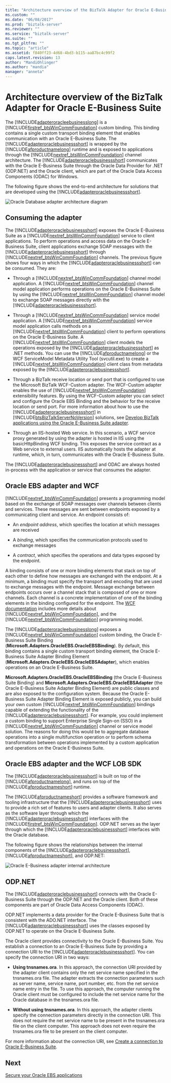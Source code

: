 ```yaml
---
title: "Architecture overview of the BizTalk Adapter for Oracle E-Business Suite | Microsoft Docs"
ms.custom: ""
ms.date: "06/08/2017"
ms.prod: "biztalk-server"
ms.reviewer: ""
ms.service: "biztalk-server"
ms.suite: ""
ms.tgt_pltfrm: ""
ms.topic: "article"
ms.assetid: f840ff23-4d68-4bd3-b115-aa87bc4c99f2
caps.latest.revision: 13
author: "MandiOhlinger"
ms.author: "mandia"
manager: "anneta"
---
```

# Architecture overview of the BizTalk Adapter for Oracle E-Business Suite
The [!INCLUDE[adapteroracleebusinesslong](../../includes/adapteroracleebusinesslong-md.md)] is a [!INCLUDE[firstref_btsWinCommFoundation](../../includes/firstref-btswincommfoundation-md.md)] custom binding. This binding contains a single custom transport binding element that enables communication with an Oracle E-Business Suite. The [!INCLUDE[adapteroraclebusinessshort](../../includes/adapteroraclebusinessshort-md.md)] is wrapped by the [!INCLUDE[afproductnamelong](../../includes/afproductnamelong-md.md)] runtime and is exposed to applications through the [!INCLUDE[nextref_btsWinCommFoundation](../../includes/nextref-btswincommfoundation-md.md)] channel architecture. The [!INCLUDE[adapteroraclebusinessshort](../../includes/adapteroraclebusinessshort-md.md)] communicates with the Oracle E-Business Suite through the Oracle Data Provider for .NET (ODP.NET) and the Oracle client, which are part of the Oracle Data Access Components (ODAC) for Windows.  
  
 The following figure shows the end-to-end architecture for solutions that are developed using the [!INCLUDE[adapteroraclebusinessshort](../../includes/adapteroraclebusinessshort-md.md)].  
  
 ![Oracle Database adapter architecture diagram](../../adapters-and-accelerators/adapter-oracle-ebs/media/967bc4a5-852b-479e-8ef0-941773f5991f.gif "967bc4a5-852b-479e-8ef0-941773f5991f")  
  
## Consuming the adapter  
 The [!INCLUDE[adapteroraclebusinessshort](../../includes/adapteroraclebusinessshort-md.md)] exposes the Oracle E-Business Suite as a [!INCLUDE[nextref_btsWinCommFoundation](../../includes/nextref-btswincommfoundation-md.md)] service to client applications. To perform operations and access data on the Oracle E-Business Suite, client applications exchange SOAP messages with the [!INCLUDE[adapteroraclebusinessshort](../../includes/adapteroraclebusinessshort-md.md)] through [!INCLUDE[nextref_btsWinCommFoundation](../../includes/nextref-btswincommfoundation-md.md)] channels. The previous figure shows four ways in which the [!INCLUDE[adapteroraclebusinessshort](../../includes/adapteroraclebusinessshort-md.md)] can be consumed. They are:   
  
-   Through a [!INCLUDE[nextref_btsWinCommFoundation](../../includes/nextref-btswincommfoundation-md.md)] channel model application. A [!INCLUDE[nextref_btsWinCommFoundation](../../includes/nextref-btswincommfoundation-md.md)] channel model application performs operations on the Oracle E-Business Suite by using the [!INCLUDE[nextref_btsWinCommFoundation](../../includes/nextref-btswincommfoundation-md.md)] channel model to exchange SOAP messages directly with the [!INCLUDE[adapteroraclebusinessshort](../../includes/adapteroraclebusinessshort-md.md)].  
  
-   Through a [!INCLUDE[nextref_btsWinCommFoundation](../../includes/nextref-btswincommfoundation-md.md)] service model application. A [!INCLUDE[nextref_btsWinCommFoundation](../../includes/nextref-btswincommfoundation-md.md)] service model application calls methods on a [!INCLUDE[nextref_btsWinCommFoundation](../../includes/nextref-btswincommfoundation-md.md)] client to perform operations on the Oracle E-Business Suite. A [!INCLUDE[nextref_btsWinCommFoundation](../../includes/nextref-btswincommfoundation-md.md)] client models the operations exposed by the [!INCLUDE[adapteroraclebusinessshort](../../includes/adapteroraclebusinessshort-md.md)] as .NET methods. You can use the [!INCLUDE[afproductnamelong](../../includes/afproductnamelong-md.md)] or the WCF ServiceModel Metadata Utility Tool (svcutil.exe) to create a [!INCLUDE[nextref_btsWinCommFoundation](../../includes/nextref-btswincommfoundation-md.md)] client class from metadata exposed by the [!INCLUDE[adapteroraclebusinessshort](../../includes/adapteroraclebusinessshort-md.md)].  
  
-   Through a BizTalk receive location or send port that is configured to use the Microsoft BizTalk WCF-Custom adapter. The WCF-Custom adapter enables the use of [!INCLUDE[nextref_btsWinCommFoundation](../../includes/nextref-btswincommfoundation-md.md)] extensibility features. By using the WCF-Custom adapter you can select and configure the Oracle EBS Binding and the behavior for the receive location or send port. For more information about how to use the [!INCLUDE[adapteroraclebusinessshort](../../includes/adapteroraclebusinessshort-md.md)] in [!INCLUDE[btsBizTalkServerNoVersion](../../includes/btsbiztalkservernoversion-md.md)] solutions, see [Develop BizTalk applications using the Oracle E-Business Suite adapter](../../adapters-and-accelerators/adapter-oracle-ebs/develop-biztalk-applications-using-the-oracle-e-business-suite-adapter.md).  
  
-   Through an IIS-hosted Web service. In this scenario, a WCF service proxy generated by using the adapter is hosted in IIS using the basicHttpBinding WCF binding. This exposes the service contract as a Web service to external users. IIS automatically hosts the adapter at runtime, which, in turn, communicates with the Oracle E-Business Suite.  
  
 The [!INCLUDE[adapteroraclebusinessshort](../../includes/adapteroraclebusinessshort-md.md)] and ODAC are always hosted in-process with the application or service that consumes the adapter.  
  
## Oracle EBS adapter and WCF  
 [!INCLUDE[nextref_btsWinCommFoundation](../../includes/nextref-btswincommfoundation-md.md)] presents a programming model based on the exchange of SOAP messages over channels between clients and services. These messages are sent between endpoints exposed by a communicating client and service. An endpoint consists of:  
  
-   An *endpoint address*, which specifies the location at which messages are received  
  
-   A *binding*, which specifies the communication protocols used to exchange messages  
  
-   A *contract*, which specifies the operations and data types exposed by the endpoint.  
  
 A binding consists of one or more binding elements that stack on top of each other to define how messages are exchanged with the endpoint. At a minimum, a binding must specify the transport and encoding that are used to exchange messages with the endpoint. Message exchange between endpoints occurs over a channel stack that is composed of one or more channels. Each channel is a concrete implementation of one of the binding elements in the binding configured for the endpoint. The [WCF documentation](http://go.microsoft.com/fwlink/?LinkID=196850) includes more details about [!INCLUDE[nextref_btsWinCommFoundation](../../includes/nextref-btswincommfoundation-md.md)], and the [!INCLUDE[nextref_btsWinCommFoundation](../../includes/nextref-btswincommfoundation-md.md)] programming model.  
  
 The [!INCLUDE[adapteroracleebusinesslong](../../includes/adapteroracleebusinesslong-md.md)] exposes a [!INCLUDE[nextref_btsWinCommFoundation](../../includes/nextref-btswincommfoundation-md.md)] custom binding, the Oracle E-Business Suite Binding (**Microsoft.Adapters.OracleEBS.OracleEBSBinding**). By default, this binding contains a single custom transport binding element, the Oracle E-Business Suite Adapter Binding Element (**Microsoft.Adapters.OracleEBS.OracleEBSAdapter**), which enables operations on an Oracle E-Business Suite.  
  
 **Microsoft.Adapters.OracleEBS.OracleEBSBinding** (the Oracle E-Business Suite Binding) and **Microsoft.Adapters.OracleEBS.OracleEBSAdapter** (the Oracle E-Business Suite Adapter Binding Element) are public classes and are also exposed to the configuration system. Because the Oracle E-Business Suite Adapter Binding Element is exposed publicly, you can build your own custom [!INCLUDE[nextref_btsWinCommFoundation](../../includes/nextref-btswincommfoundation-md.md)] bindings capable of extending the functionality of the [!INCLUDE[adapteroraclebusinessshort](../../includes/adapteroraclebusinessshort-md.md)]. For example, you could implement a custom binding to support Enterprise Single Sign-on (SSO) in a [!INCLUDE[nextref_btsWinCommFoundation](../../includes/nextref-btswincommfoundation-md.md)] channel or service model solution. The reasons for doing this would be to aggregate database operations into a single multifunction operation or to perform schema transformation between operations implemented by a custom application and operations on the Oracle E-Business Suite.  

## Oracle EBS adapter and the WCF LOB SDK
 
 The [!INCLUDE[adapteroraclebusinessshort](../../includes/adapteroraclebusinessshort-md.md)] is built on top of the [!INCLUDE[afproductnamelong](../../includes/afproductnamelong-md.md)], and runs on top of the [!INCLUDE[afproductnameshort](../../includes/afproductnameshort-md.md)] runtime. 


The [!INCLUDE[afproductnameshort](../../includes/afproductnameshort-md.md)] provides a software framework and tooling infrastructure that the [!INCLUDE[adapteroraclebusinessshort](../../includes/adapteroraclebusinessshort-md.md)] uses to provide a rich set of features to users and adapter clients.  It also serves as the software layer through which the [!INCLUDE[adapteroraclebusinessshort](../../includes/adapteroraclebusinessshort-md.md)] interfaces with the [!INCLUDE[firstref_btsWinCommFoundation](../../includes/firstref-btswincommfoundation-md.md)]. ODP.NET serves as the layer through which the [!INCLUDE[adapteroraclebusinessshort](../../includes/adapteroraclebusinessshort-md.md)] interfaces with the Oracle database. 

The following figure shows the relationships between the internal components of the [!INCLUDE[adapteroraclebusinessshort](../../includes/adapteroraclebusinessshort-md.md)], [!INCLUDE[afproductnameshort](../../includes/afproductnameshort-md.md)], and ODP.NET:  
  
 ![Oracle E&#45;Business adapter internal architecture](../../adapters-and-accelerators/adapter-oracle-ebs/media/bts-oracleebs-architecture-internalc.gif "bts_OracleEBS_Architecture_Internalc")  
  
## ODP.NET  
 The [!INCLUDE[adapteroraclebusinessshort](../../includes/adapteroraclebusinessshort-md.md)] connects with the Oracle E-Business Suite through the ODP.NET and the Oracle client. Both of these components are part of Oracle Data Access Components (ODAC).  
  
 ODP.NET implements a data provider for the Oracle E-Business Suite that is consistent with the ADO.NET interface. The [!INCLUDE[adapteroraclebusinessshort](../../includes/adapteroraclebusinessshort-md.md)] uses the classes exposed by ODP.NET to operate on the Oracle E-Business Suite.  
  
 The Oracle client provides connectivity to the Oracle E-Business Suite. You establish a connection to an Oracle E-Business Suite by providing a connection URI to the [!INCLUDE[adapteroraclebusinessshort](../../includes/adapteroraclebusinessshort-md.md)]. You can specify the connection URI in two ways:  
  
-   **Using tnsnames.ora**. In this approach, the connection URI provided by the adapter client contains only the net service name specified in the tnsnames.ora file. The adapter extracts the connection parameters such as server name, service name, port number, etc. from the net service name entry in the file. To use this approach, the computer running the Oracle client must be configured to include the net service name for the Oracle database in the tnsnames.ora file.  
  
-   **Without using tnsnames.ora**. In this approach, the adapter clients specify the connection parameters directly in the connection URI. This does not require the net service name to be present in the tnsnames.ora file on the client computer. This approach does not even require the tnsnames.ora file to be present on the client computer.  
  
 For more information about the connection URI, see [Create a connection to Oracle E-Business Suite](../../adapters-and-accelerators/adapter-oracle-ebs/create-a-connection-to-oracle-e-business-suite.md).  
  
## Next
[Secure your Oracle EBS applications](../../adapters-and-accelerators/adapter-oracle-ebs/secure-your-oracle-ebs-applications.md)